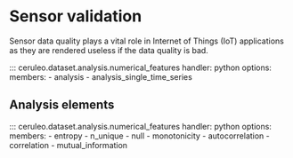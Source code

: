 # Sensor validation

Sensor data quality plays a vital role in Internet of Things (IoT) applications as they are rendered useless if the data quality is bad.


::: ceruleo.dataset.analysis.numerical_features
    handler: python
    options:
      members:
        - analysis
        - analysis_single_time_series


## Analysis elements

::: ceruleo.dataset.analysis.numerical_features
    handler: python
    options:
      members:
        - entropy
        - n_unique
        - null
        - monotonicity
        - autocorrelation
        - correlation
        - mutual_information